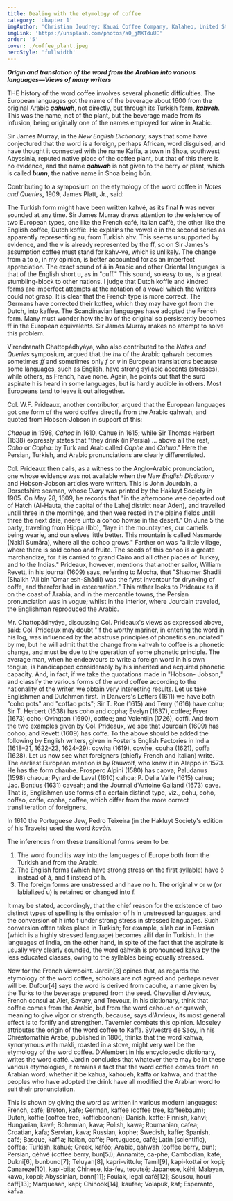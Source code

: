 ```yaml
---
title: Dealing with the etymology of coffee
category: 'chapter 1'
imgAuthor: 'Christian Joudrey: Kauai Coffee Company, Kalaheo, United States'
imgLink: 'https://unsplash.com/photos/aO_jMXTduUE'
order: '5'
cover: ./coffee_plant.jpeg
heroStyle: 'fullwidth'
---
```


***Origin and translation of the word from the Arabian into various languages—Views of many writers***

THE history of the word coffee involves several phonetic difficulties. The European languages got the
name of the beverage about 1600 from the original Arabic ***qahwah***, not directly, but through its
Turkish form, ***kahveh***. This was the name, not of the plant, but the beverage made from its infusion, being
originally one of the names employed for wine in Arabic.

Sir James Murray, in the *New English Dictionary*, says that some have conjectured that the word is a
foreign, perhaps African, word disguised, and have thought it connected with the name Kaffa, a town in Shoa,
southwest Abyssinia, reputed native place of the coffee plant, but that of this there is no evidence, and the
name ***qahwah*** is not given to the berry or plant, which is called ***bunn***, the native name in Shoa being būn.

Contributing to a symposium on the etymology of the word coffee in *Notes and Queries*, 1909, James
Platt, Jr., said:

The Turkish form might have been written kahvé, as its final ***h*** was never sounded at any time. Sir
James Murray draws attention to the existence of two European types, one like the French café, Italian
caffè, the other like the English coffee, Dutch koffie. He explains the vowel o in the second series as
apparently representing au, from Turkish ahv. This seems unsupported by evidence, and the v is already
represented by the ff, so on Sir James's assumption coffee must stand for kahv-ve, which is unlikely. The
change from a to o, in my opinion, is better accounted for as an imperfect appreciation. The exact sound
of ă in Arabic and other Oriental languages is that of the English short u, as in "cuff." This sound, so easy
to us, is a great stumbling-block to other nations. I judge that Dutch koffie and kindred forms are
imperfect attempts at the notation of a vowel which the writers could not grasp. It is clear that the French
type is more correct. The Germans have corrected their koffee, which they may have got from the Dutch,
into kaffee. The Scandinavian languages have adopted the French form. Many must wonder how the hv of
the original so persistently becomes ff in the European equivalents. Sir James Murray makes no attempt to
solve this problem.

Virendranath Chattopádhyáya, who also contributed to the *Notes and Queries* symposium, argued that the
*hw* of the Arabic qahwah becomes sometimes *ff* and sometimes only *f* or *v* in European translations because
some languages, such as English, have strong syllabic accents (stresses), while others, as French, have none.
Again, he points out that the surd aspirate h is heard in some languages, but is hardly audible in others. Most
Europeans tend to leave it out altogether.

Col. W.F. Prideaux, another contributor, argued that the European languages got one form of the word
coffee directly from the Arabic qahwah, and quoted from Hobson-Jobson in support of this:

*Chaoua* in 1598, *Cahoa* in 1610, Cahue in 1615; while Sir Thomas Herbert (1638) expressly states
that "they drink (in Persia) ... above all the rest, *Coho* or *Copha*: by Turk and Arab called *Caphe* and
*Cahua*." Here the Persian, Turkish, and Arabic pronunciations are clearly differentiated.

Col. Prideaux then calls, as a witness to the Anglo-Arabic pronunciation, one whose evidence was not
available when the *New English Dictionary* and Hobson-Jobson articles were written. This is John Jourdain, a
Dorsetshire seaman, whose *Diary* was printed by the Hakluyt Society in 1905. On May 28, 1609, he records
that "in the afternoone wee departed out of Hatch (Al-Hauta, the capital of the Lahej district near Aden), and
travelled untill three in the morninge, and then wee rested in the plaine fields untill three the next daie, neere
unto a cohoo howse in the desert." On June 5 the party, traveling from Hippa (Ibb), "laye in the mountaynes,
our camells being wearie, and our selves little better. This mountain is called Nasmarde (Nakīl Sumāra),
where all the cohoo grows." Farther on was "a little village, where there is sold cohoo and fruite. The seeds of
this cohoo is a greate marchandize, for it is carried to grand Cairo and all other places of Turkey, and to the
Indias." Prideaux, however, mentions that another sailor, William Revett, in his journal (1609) says, referring
to Mocha, that "Shaomer Shadli (Shaikh 'Ali bin 'Omar esh-Shādil) was the fyrst inventour for drynking of
coffe, and therefor had in esteemation." This rather looks to Prideaux as if on the coast of Arabia, and in the
mercantile towns, the Persian pronunciation was in vogue; whilst in the interior, where Jourdain traveled, the
Englishman reproduced the Arabic.

Mr. Chattopádhyáya, discussing Col. Prideaux's views as expressed above, said:
Col. Prideaux may doubt "if the worthy mariner, in entering the word in his log, was influenced by
the abstruse principles of phonetics enunciated" by me, but he will admit that the change from kahvah to
coffee is a phonetic change, and must be due to the operation of some phonetic principle. The average
man, when he endeavours to write a foreign word in his own tongue, is handicapped considerably by his
inherited and acquired phonetic capacity. And, in fact, if we take the quotations made in "Hobson-
Jobson," and classify the various forms of the word coffee according to the nationality of the writer, we
obtain very interesting results.
Let us take Englishmen and Dutchmen first. In Danvers's Letters (1611) we have both "coho pots"
and "coffao pots"; Sir T. Roe (1615) and Terry (1616) have cohu; Sir T. Herbert (1638) has coho and
copha; Evelyn (1637), coffee; Fryer (1673) coho; Ovington (1690), coffee; and Valentijn (1726), coffi.
And from the two examples given by Col. Prideaux, we see that Jourdain (1609) has cohoo, and Revett
(1609) has coffe.
To the above should be added the following by English writers, given in Foster's English Factories in
India (1618–21, 1622–23, 1624–29): cowha (1619), cowhe, couha (1621), coffa (1628).
Let us now see what foreigners (chiefly French and Italian) write. The earliest European mention is by
Rauwolf, who knew it in Aleppo in 1573. He has the form chaube. Prospero Alpini (1580) has caova;
Paludanus (1598) chaoua; Pyrard de Laval (1610) cahoa; P. Della Valle (1615) cahue; Jac. Bontius (1631) caveah; 
and the Journal d'Antoine Galland (1673) cave. That is, Englishmen use forms of a certain distinct
type, viz., cohu, coho, coffao, coffe, copha, coffee, which differ from the more correct transliteration of
foreigners.

In 1610 the Portuguese Jew, Pedro Teixeira (in the Hakluyt Society's edition of his Travels) used the word
*kavàh*.

The inferences from these transitional forms seem to be: 
1. The word found its way into the languages of Europe both from the Turkish and from the Arabic. 
2. The English forms (which have strong stress on the first syllable) have ŏ instead of ă, and f instead of h. 
3. The foreign forms are unstressed and have no h. The original v or w (or labialized u) is retained or changed into f.

It may be stated, accordingly, that the chief reason for the existence of two distinct types of spelling is the
omission of h in unstressed languages, and the conversion of h into f under strong stress in stressed languages.
Such conversion often takes place in Turkish; for example, silah dar in Persian (which is a highly stressed
language) becomes zilif dar in Turkish. In the languages of India, on the other hand, in spite of the fact that
the aspirate is usually very clearly sounded, the word qăhvăh is pronounced kaiva by the less educated classes,
owing to the syllables being equally stressed.

Now for the French viewpoint. Jardin[3] opines that, as regards the etymology of the word coffee, scholars
are not agreed and perhaps never will be. Dufour[4] says the word is derived from caouhe, a name given by
the Turks to the beverage prepared from the seed. Chevalier d'Arvieux, French consul at Alet, Savary, and
Trevoux, in his dictionary, think that coffee comes from the Arabic, but from the word cahoueh or quaweh,
meaning to give vigor or strength, because, says d'Arvieux, its most general effect is to fortify and strengthen.
Tavernier combats this opinion. Moseley attributes the origin of the word coffee to Kaffa. Sylvestre de Sacy,
in his Chréstomathie Arabe, published in 1806, thinks that the word kahwa, synonymous with makli, roasted
in a stove, might very well be the etymology of the word coffee. D'Alembert in his encyclopedic dictionary,
writes the word caffé. Jardin concludes that whatever there may be in these various etymologies, it remains a
fact that the word coffee comes from an Arabian word, whether it be kahua, kahoueh, kaffa or kahwa, and that
the peoples who have adopted the drink have all modified the Arabian word to suit their pronunciation. 

This is shown by giving the word as written in various modern languages:
French, café; Breton, kafe; German, kaffee (coffee tree, kaffeebaum); Dutch, koffie (coffee tree,
koffieboonen); Danish, kaffe; Finnish, kahvi; Hungarian, kavé; Bohemian, kava; Polish, kawa; Roumanian,
cafea; Croatian, kafa; Servian, kava; Russian, kophe; Swedish, kaffe; Spanish, café; Basque, kaffia; Italian,
caffè; Portuguese, café; Latin (scientific), coffea; Turkish, kahué; Greek, kaféo; Arabic, qahwah (coffee berry,
bun); Persian, qéhvé (coffee berry, bun[5]); Annamite, ca-phé; Cambodian, kafé; Dukni[6], bunbund[7];
Teluyan[8], kapri-vittulu; Tamil[9], kapi-kottai or kopi; Canareze[10], kapi-bija; Chinese, kia-fey, teoutsé;
Japanese, kéhi; Malayan, kawa, koppi; Abyssinian, bonn[11]; Foulak, legal café[12]; Sousou, houri caff[13];
Marquesan, kapi; Chinook[14], kaufee; Volapuk, kaf; Esperanto, kafva.
